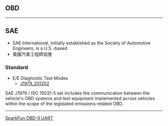 ## OBD
-----------
## SAE

- SAE International, initially established as the Society of Automotive Engineers, is a U.S.-based
- 美國汽車工程師協會


### Standard
- E/E Diagnostic Test Modes
    - [J1979_201202][2]
    
SAE J1979 / ISO 15031-5 set includes the communication between the vehicle's OBD systems and test equipment implemented across vehicles within the scope of the legislated emissions-related OBD.

-----

[SparkFun OBD-II UART][1]


[1]:https://www.sparkfun.com/products/9555
[2]:http://standards.sae.org/j1979_201202/
